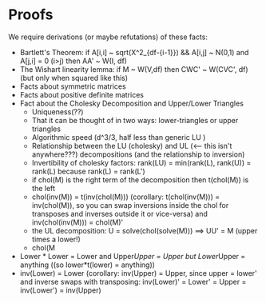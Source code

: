 Proofs
=======

We require derivations (or maybe refutations) of these facts:

* Bartlett's Theorem: if A[i,i] ~ sqrt(X^2_{df-{i-1}}) && A[i,j] ~ N(0,1) and A[j,i] = 0 (i>j) then AA' ~ W(I, df)
* The Wishart linearity lemma: if M ~ W(V,df) then CWC' ~ W(CVC', df) (but only when squared like this)
* Facts about symmetric matrices
* Facts about positive definite matrices
* Fact about the Cholesky Decomposition and Upper/Lower Triangles
  * Uniqueness(??)
  * That it can be thought of in two ways: lower-triangles or upper triangles
  * Algorithmic speed (d^3/3, half less than generic LU )
  * Relationship between the LU (cholesky) and UL (<-- this isn't anywhere???) decompositions (and the relationship to inversion)
  * Invertibility of cholesky factors: rank(LU) = min(rank(L), rank(U)) = rank(L) because rank(L) = rank(L')
  * if chol(M) is the right term of the decomposition then t(chol(M)) is the left
  *  chol(inv(M)) = t(inv(chol(M)))     (corollary: t(chol(inv(M))) = inv(chol(M)), so you can swap inversions inside the chol for transposes and inverses outside it or vice-versa)
     and inv(chol(inv(M))) = chol(M)'
  * the UL decomposition: U = solve(chol(solve(M))) ==> UU' = M (upper times a lower!)
  * chol(M
* Lower * Lower = Lower and Upper*Upper = Upper but Lower*Upper = anything ((so lower*t(lower) = anything))
* inv(Lower) = Lower (corollary: inv(Upper) = Upper, since upper = lower' and inverse swaps with transposing: inv(Lower)' = Lower' = Upper = inv(Lower') = inv(Upper)       
